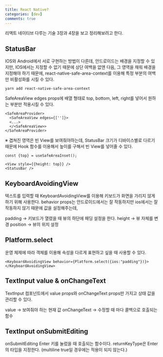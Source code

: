 ```yaml
---
title: React Native?
categories: [dev]
comments: true
---
```


리액트 네이티브 다루는 기술 3장과 4장을 보고 정리해보려고 한다.

## StatusBar

IOS와 Android에서 서로 구현하는 방법이 다른데, 안드로이드는 배경을 지정할 수 있지만, IOS에서는 지정할 수 없기 때문에
상단 여백을 없앤 다음, 그 영역을 채워 배경을 지정해야 하기 때문에, react-native-safe-area-context를 이용해 특정 부분의 여백만 비활성화를 시킬 수 있다.

```
yarn add react-native-safe-area-context
```

SafeAreaView edges props에 배열 형태로 top, bottom, left, right를 넣어서 원하는 부분만 적용시킬 수 있다.

```
<SafeAreaProvider>
  <SafeAreaView edges={['']}>
  <...>
  </<SafeAreaView>>
</SafeAreaProvider>
```

※ 겹쳐진 영역은 빈 View를 보여줘야하는데, StatusBar 크기가 디바이스별로 다르기 때문에 Hook 함수를 이용해서 높이를 구해서 빈 View를 넣어줄 수 있다.

```
const {top} = useSafeAreaInset();

<View style={{height: top}} />
<StatusBar />

```

## KeyboardAvoidingView

텍스트를 입력할 때 KeyboardAvoidingView를 이용해 키보드가 화면을 가리지 않게 하기 위해 사용한다.
behavior props는 안드로이드에서는 잘 작동하지만 ios에서는 잘 작동하지 않기 때문에 값을 설정해주는데,

padding -> 키보드가 열렸을 때 뷰의 하단에 패딩 설정을 한다.
height -> 뷰 자체를 변경
position -> 뷰의 위치 설정

## Platform.select

운영 체제에 따라 객체를 이용해 속성을 다르게 표현하고 싶을 때 사용할 수 있다.

```
<KeyboardAvoidingView behavior={Platform.select({ios:"padding"})}>
</KeyboardAvoidingView>
```

## TextInput value & onChangeText

TextInput 컴포넌트에서 value props와 onChangeText props만 가지고 상태 값을 관리할 수 있다.

value -> 보여줘야 하는 현재 값
onChangeText -> 수정할 때 마다 콜백으로 호출되는 함수

## TextInput onSubmitEditing

onSubmitEditing Enter 키를 눌렀을 때 호출되는 함수이다.
returnKeyType은 Enter의 타입을 지정한다. (multiline true일 경우에는 적용이 되지 않는다.)
